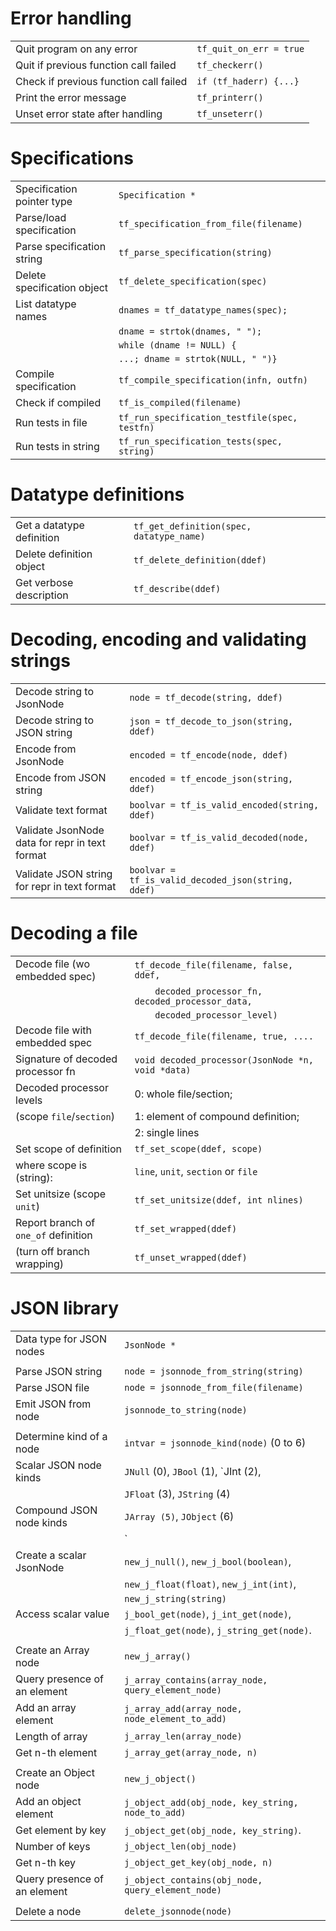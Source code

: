 # Error handling

|                                       |                                   |
| ------------------------------------- | --------------------------------- |
Quit program on any error               | `tf_quit_on_err = true`
Quit if previous function call failed   | `tf_checkerr()`
Check if previous function call failed  | `if (tf_haderr) {...}`
Print the error message                 | `tf_printerr()`
Unset error state after handling        | `tf_unseterr()`

# Specifications

|                           |                                   |
| ------------------------- | --------------------------------- |
Specification pointer type  | `Specification *`
Parse/load specification    | `tf_specification_from_file(filename)`
Parse specification string  | `tf_parse_specification(string)`
Delete specification object | `tf_delete_specification(spec)`
List datatype names         | `dnames = tf_datatype_names(spec);`
                            | `dname = strtok(dnames, " ");`
                            | `while (dname != NULL) {`
                            | `...; dname = strtok(NULL, " ")}`
Compile specification       | `tf_compile_specification(infn, outfn)`
Check if compiled           | `tf_is_compiled(filename)`
Run tests in file           | `tf_run_specification_testfile(spec, testfn)`
Run tests in string         | `tf_run_specification_tests(spec, string)`

# Datatype definitions

|                           |                                   |
| ------------------------- | --------------------------------- |
Get a datatype definition   | `tf_get_definition(spec, datatype_name)`
Delete definition object    | `tf_delete_definition(ddef)`
Get verbose description     | `tf_describe(ddef)`

# Decoding, encoding and validating strings

|                             |                                   |
| --------------------------  | --------------------------------- |
Decode string to JsonNode     | `node = tf_decode(string, ddef)`
Decode string to JSON string  | `json = tf_decode_to_json(string, ddef)`
Encode from JsonNode          | `encoded = tf_encode(node, ddef)`
Encode from JSON string       | `encoded = tf_encode_json(string, ddef)`
Validate text format          | `boolvar = tf_is_valid_encoded(string, ddef)`
Validate JsonNode data for repr in text format | `boolvar = tf_is_valid_decoded(node, ddef)`
Validate JSON string for repr in text format   | `boolvar = tf_is_valid_decoded_json(string, ddef)`

# Decoding a file

|                                    |                                   |
| ---------------------------------- | --------------------------------- |
Decode file (wo embedded spec)       | `tf_decode_file(filename, false, ddef,`
                                     | `    decoded_processor_fn, decoded_processor_data,`
                                     | `    decoded_processor_level)`
Decode file with embedded spec       | `tf_decode_file(filename, true, ....`
Signature of decoded processor fn    | `void decoded_processor(JsonNode *n, void *data)`
Decoded processor levels             | 0: whole file/section;
(scope `file`/`section`)             | 1: element of compound definition;
                                     | 2: single lines
Set scope of definition              | `tf_set_scope(ddef, scope)`
where scope is (string):             | `line`, `unit`, `section` or `file`
Set unitsize (scope `unit`)          | `tf_set_unitsize(ddef, int nlines)`
Report branch of `one_of` definition | `tf_set_wrapped(ddef)`
(turn off branch wrapping)           | `tf_unset_wrapped(ddef)`

# JSON library

|                             |                                   |
| --------------------------  | --------------------------------- |
Data type for JSON nodes      | `JsonNode *`
                              |
Parse JSON string             | `node = jsonnode_from_string(string)`
Parse JSON file               | `node = jsonnode_from_file(filename)`
Emit JSON from node           | `jsonnode_to_string(node)`
                              |
Determine kind of a node      | `intvar = jsonnode_kind(node)` (0 to 6)
Scalar JSON node kinds        | `JNull` (0), `JBool` (1), `JInt (2),
                              | `JFloat` (3), `JString` (4)
Compound JSON node kinds      | `JArray (5)`, `JObject` (6)
                              |`
Create a scalar JsonNode      | `new_j_null()`, `new_j_bool(boolean)`,
                              | `new_j_float(float)`, `new_j_int(int)`,
                              | `new_j_string(string)`
Access scalar value           | `j_bool_get(node)`, `j_int_get(node)`,
                              | `j_float_get(node)`, `j_string_get(node)`.
                              |
Create an Array node          | `new_j_array()`
Query presence of an element  | `j_array_contains(array_node, query_element_node)`
Add an array element          | `j_array_add(array_node, node_element_to_add)`
Length of array               | `j_array_len(array_node)`
Get n-th element              | `j_array_get(array_node, n)`
                              |
Create an Object node         | `new_j_object()`
Add an object element         | `j_object_add(obj_node, key_string, node_to_add)`
Get element by key            | `j_object_get(obj_node, key_string)`.
Number of keys                | `j_object_len(obj_node)`
Get n-th key                  | `j_object_get_key(obj_node, n)`
Query presence of an element  | `j_object_contains(obj_node, query_element_node)`
                              |
Delete a node                 | `delete_jsonnode(node)`

